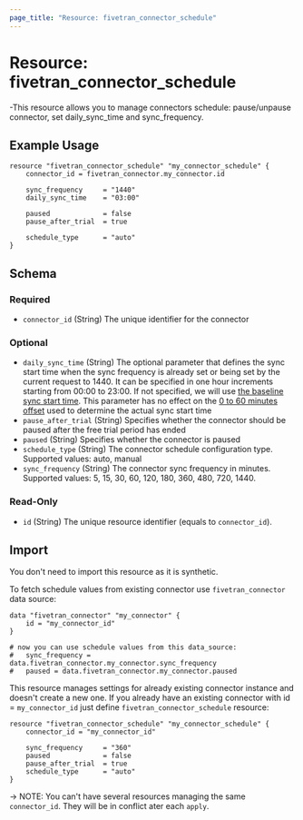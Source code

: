 ```yaml
---
page_title: "Resource: fivetran_connector_schedule"
---
```


# Resource: fivetran_connector_schedule

-This resource allows you to manage connectors schedule: pause/unpause connector, set daily_sync_time and sync_frequency.

## Example Usage

```hcl
resource "fivetran_connector_schedule" "my_connector_schedule" {
    connector_id = fivetran_connector.my_connector.id

    sync_frequency     = "1440"
    daily_sync_time    = "03:00"

    paused             = false
    pause_after_trial  = true

    schedule_type      = "auto"
}
```

<!-- schema generated by tfplugindocs -->
## Schema

### Required

- `connector_id` (String) The unique identifier for the connector

### Optional

- `daily_sync_time` (String) The optional parameter that defines the sync start time when the sync frequency is already set or being set by the current request to 1440. It can be specified in one hour increments starting from 00:00 to 23:00. If not specified, we will use [the baseline sync start time](https://fivetran.com/docs/getting-started/syncoverview#syncfrequencyandscheduling). This parameter has no effect on the [0 to 60 minutes offset](https://fivetran.com/docs/getting-started/syncoverview#syncstarttimesandoffsets) used to determine the actual sync start time
- `pause_after_trial` (String) Specifies whether the connector should be paused after the free trial period has ended
- `paused` (String) Specifies whether the connector is paused
- `schedule_type` (String) The connector schedule configuration type. Supported values: auto, manual
- `sync_frequency` (String) The connector sync frequency in minutes. Supported values: 5, 15, 30, 60, 120, 180, 360, 480, 720, 1440.

### Read-Only

- `id` (String) The unique resource identifier (equals to `connector_id`).

## Import

You don't need to import this resource as it is synthetic. 

To fetch schedule values from existing connector use `fivetran_connector` data source:
```hcl
data "fivetran_connector" "my_connector" {
    id = "my_connector_id"
}

# now you can use schedule values from this data_source:
#   sync_frequency = data.fivetran_connector.my_connector.sync_frequency
#   paused = data.fivetran_connector.my_connector.paused
```

This resource manages settings for already existing connector instance and doesn't create a new one.
If you already have an existing connector with id = `my_connector_id` just define `fivetran_connector_schedule` resource:

```hcl
resource "fivetran_connector_schedule" "my_connector_schedule" {
    connector_id = "my_connector_id"

    sync_frequency     = "360"
    paused             = false
    pause_after_trial  = true
    schedule_type      = "auto"
}
```

-> NOTE: You can't have several resources managing the same `connector_id`. They will be in conflict ater each `apply`.